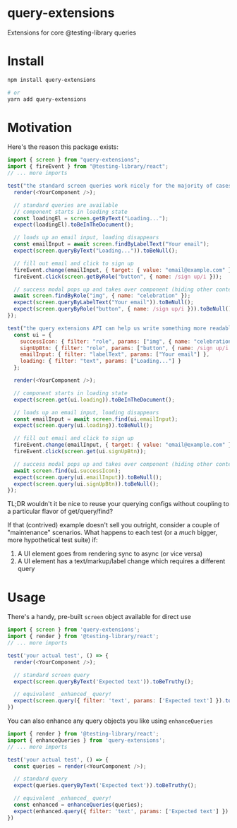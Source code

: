 # query-extensions
Extensions for core @testing-library queries

# Install
```sh
npm install query-extensions

# or
yarn add query-extensions
```

# Motivation
Here's the reason this package exists:
```js
import { screen } from "query-extensions";
import { fireEvent } from "@testing-library/react";
// ... more imports

test("the standard screen queries work nicely for the majority of cases", async () => {
  render(<YourComponent />);

  // standard queries are available
  // component starts in loading state
  const loadingEl = screen.getByText("Loading...");
  expect(loadingEl).toBeInTheDocument();

  // loads up an email input, loading disappears
  const emailInput = await screen.findByLabelText("Your email");
  expect(screen.queryByText("Loading...")).toBeNull();

  // fill out email and click to sign up
  fireEvent.change(emailInput, { target: { value: "email@example.com" } });
  fireEvent.click(screen.getByRole("button", { name: /sign up/i }));

  // success modal pops up and takes over component (hiding other content)
  await screen.findByRole("img", { name: "celebration" });
  expect(screen.queryByLabelText("Your email")).toBeNull();
  expect(screen.queryByRole("button", { name: /sign up/i })).toBeNull();
});

test("the query extensions API can help us write something more readable and maintainable", async () => {
  const ui = {
    successIcon: { filter: "role", params: ["img", { name: "celebration" }] },
    signUpBtn: { filter: "role", params: ["button", { name: /sign up/i }] },
    emailInput: { filter: "labelText", params: ["Your email"] },
    loading: { filter: "text", params: ["Loading..."] }
  };

  render(<YourComponent />);

  // component starts in loading state
  expect(screen.get(ui.loading)).toBeInTheDocument();

  // loads up an email input, loading disappears
  const emailInput = await screen.find(ui.emailInput);
  expect(screen.query(ui.loading)).toBeNull();

  // fill out email and click to sign up
  fireEvent.change(emailInput, { target: { value: "email@example.com" } });
  fireEvent.click(screen.get(ui.signUpBtn));

  // success modal pops up and takes over component (hiding other content)
  await screen.find(ui.successIcon);
  expect(screen.query(ui.emailInput)).toBeNull();
  expect(screen.query(ui.signUpBtn)).toBeNull();
});
```

TL;DR wouldn't it be nice to reuse your querying configs without coupling to a
particular flavor of get/query/find?

If that (contrived) example doesn't sell you outright, consider a couple of
"maintenance" scenarios. What happens to each test (or a _much_ bigger, more
hypothetical test suite) if:

1) A UI element goes from rendering sync to async (or vice versa)
2) A UI element has a text/markup/label change which requires a different query

# Usage

There's a handy, pre-built `screen` object available for direct use
```js
import { screen } from 'query-extensions';
import { render } from '@testing-library/react';
// ... more imports

test('your actual test', () => {
  render(<YourComponent />);

  // standard screen query
  expect(screen.queryByText('Expected text')).toBeTruthy();

  // equivalent _enhanced_ query!
  expect(screen.query({ filter: 'text', params: ['Expected text'] }).toBeTruthy();
})
```

You can also enhance any query objects you like using `enhanceQueries`

```js
import { render } from '@testing-library/react';
import { enhanceQueries } from 'query-extensions';
// ... more imports

test('your actual test', () => {
  const queries = render(<YourComponent />);

  // standard query
  expect(queries.queryByText('Expected text')).toBeTruthy();

  // equivalent _enhanced_ query!
  const enhanced = enhanceQueries(queries);
  expect(enhanced.query({ filter: 'text', params: ['Expected text'] }).toBeTruthy();
})
```
